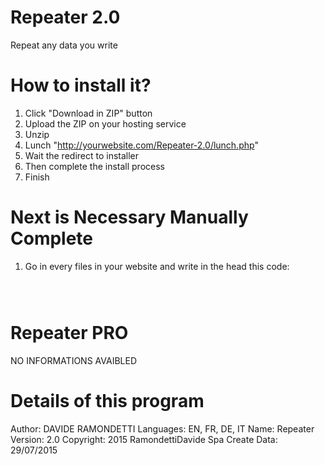 # Repeater 2.0
Repeat any data you write

# How to install it?
1. Click "Download in ZIP" button
2. Upload the ZIP on your hosting service
3. Unzip
4. Lunch "http://yourwebsite.com/Repeater-2.0/lunch.php"
5. Wait the redirect to installer
6. Then complete the install process
7. Finish

# Next is Necessary Manually Complete
1. Go in every files in your website and write in the head this code:

<code>
<?php require_once('/Repeater-2.0/repeater.class.php'); ?>
</code>

# Repeater PRO
NO INFORMATIONS AVAIBLED

# Details of this program
Author: DAVIDE RAMONDETTI
Languages: EN, FR, DE, IT
Name: Repeater
Version: 2.0
Copyright: 2015 RamondettiDavide Spa
Create Data: 29/07/2015
